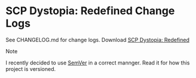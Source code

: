 # SCP Dystopia: Redefined Change Logs

See CHANGELOG.md for change logs.
Download [SCP Dystopia: Redefined](https://mcpedl.com/scp-dystopia-redefined/)

> [!NOTE]
> I recently decided to use [SemVer](https://semver.org/) in a correct mannger.
> Read it for how this project is versioned.
